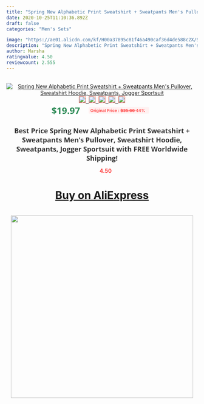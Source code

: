 ```yaml
---
title: "Spring New Alphabetic Print Sweatshirt + Sweatpants Men's Pullover, Sweatshirt Hoodie, Sweatpants, Jogger Sportsuit"
date: 2020-10-25T11:10:36.892Z
draft: false
categories: "Men's Sets"

image: "https://ae01.alicdn.com/kf/H00a37895c81f46a490caf36d4de588c2X/Spring-New-Alphabetic-Print-Sweatshirt-Sweatpants-Men-s-Pullover-Sweatshirt-Hoodie-Sweatpants-Jogger-Sportsuit.jpg"
description: "Spring New Alphabetic Print Sweatshirt + Sweatpants Men's Pullover, Sweatshirt Hoodie, Sweatpants, Jogger Sportsuit"
author: Marsha
ratingvalue: 4.50
reviewcount: 2.555
---
```

<br>
<div style="text-align: center;">
<a href="https://s.click.aliexpress.com/e/_9HEq4H" target="_blank" rel="nofollow noopener noreferrer"><img alt="Spring New Alphabetic Print Sweatshirt + Sweatpants Men's Pullover, Sweatshirt Hoodie, Sweatpants, Jogger Sportsuit" class="magnifier-image" src="https://ae01.alicdn.com/kf/H00a37895c81f46a490caf36d4de588c2X/Spring-New-Alphabetic-Print-Sweatshirt-Sweatpants-Men-s-Pullover-Sweatshirt-Hoodie-Sweatpants-Jogger-Sportsuit.jpg_640x640.jpg">
<br>
<img style="border:1px solid salmon" src="https://ae01.alicdn.com/kf/H00a37895c81f46a490caf36d4de588c2X/Spring-New-Alphabetic-Print-Sweatshirt-Sweatpants-Men-s-Pullover-Sweatshirt-Hoodie-Sweatpants-Jogger-Sportsuit.jpg_120x120.jpg">&nbsp;&nbsp;<img style="border:1px solid salmon" src="https://ae01.alicdn.com/kf/H4450bc88b99841d591ca7c4a5f106516Q/Spring-New-Alphabetic-Print-Sweatshirt-Sweatpants-Men-s-Pullover-Sweatshirt-Hoodie-Sweatpants-Jogger-Sportsuit.jpg_120x120.jpg">&nbsp;&nbsp;<img style="border:1px solid salmon" src="https://ae01.alicdn.com/kf/H1f219f79a9e54fdc9f9f57686582ea8bZ/Spring-New-Alphabetic-Print-Sweatshirt-Sweatpants-Men-s-Pullover-Sweatshirt-Hoodie-Sweatpants-Jogger-Sportsuit.jpg_120x120.jpg">&nbsp;&nbsp;<img style="border:1px solid salmon" src="https://ae01.alicdn.com/kf/H4e7cfe8430aa47659b884477eb0b6b0f8/Spring-New-Alphabetic-Print-Sweatshirt-Sweatpants-Men-s-Pullover-Sweatshirt-Hoodie-Sweatpants-Jogger-Sportsuit.jpg_120x120.jpg">&nbsp;&nbsp;<img style="border:1px solid salmon" src="https://ae01.alicdn.com/kf/H106448e6fdd5473c926ef31825864417p/Spring-New-Alphabetic-Print-Sweatshirt-Sweatpants-Men-s-Pullover-Sweatshirt-Hoodie-Sweatpants-Jogger-Sportsuit.jpg_120x120.jpg"></a></div><br0>
<div style="text-align: center;"><span style="background-color: white; border: 0px; box-sizing: border-box; color: seagreen; display: inline-block; font-family: &quot;open sans&quot; , &quot;arial&quot; , &quot;helvetica&quot; , sans-serif , &quot;heiti&quot;; font-size: 24px; font-stretch: inherit; font-weight: 700; line-height: inherit; margin: 0px 10px 0px 0px; padding: 0px; vertical-align: middle;">$19.97 </span>
<span style="background: rgb(255 , 241 , 241); border-radius: 3px; border: 0px; box-sizing: border-box; color: #ff4747; display: inline-block; font-family: inherit; font-size: 12px; font-stretch: inherit; font-style: inherit; font-variant: inherit; font-weight: 600; line-height: inherit; margin: 0px; padding: 2px 5px; transform: scale(0.9); vertical-align: middle;">Original Price : <b style="text-decoration: line-through;">$35.66 </b> 44%&nbsp;&nbsp;</span></div>
<h1 style="color: #333333; display: inline-block; font-family: &quot;open sans&quot; , &quot;arial&quot; , &quot;helvetica&quot; , sans-serif , &quot;heiti&quot;; font-size: 18px; font-stretch: inherit; font-weight: 700; text-align: center;">Best Price Spring New Alphabetic Print Sweatshirt + Sweatpants Men's Pullover, Sweatshirt Hoodie, Sweatpants, Jogger Sportsuit with FREE Worldwide Shipping!</h1>
<div style="color: #ff4747; text-align: center;">
<img src="https://4.bp.blogspot.com/-M0ZcTcb-5uY/XleCXlxnR4I/AAAAAAAAAEc/OrjgMkXV1oMQFaCRZj5HQwOCBcu3w1FegCPcBGAYYCw/s1600/star.png" style="height: 15px;">&nbsp;<b>4.50</b></div>
<div class="button_cont" align="center"><a class="buynow_a" href="https://s.click.aliexpress.com/e/_9HEq4H" target="_blank" rel="nofollow noopener noreferrer"><H1>Buy on AliExpress</H1></a></div><br>
<div class="separator" style="clear: both; text-align: center;">
<img src="https://lh3.googleusercontent.com/-pTy5HemUv9M/XlePHvY0dAI/AAAAAAAAAE4/0nX5iRUoIWY8eMW9Dpxeirr157OZliDIgCLcBGAsYHQ/s1600/badge.gif" width="480">
</div>
